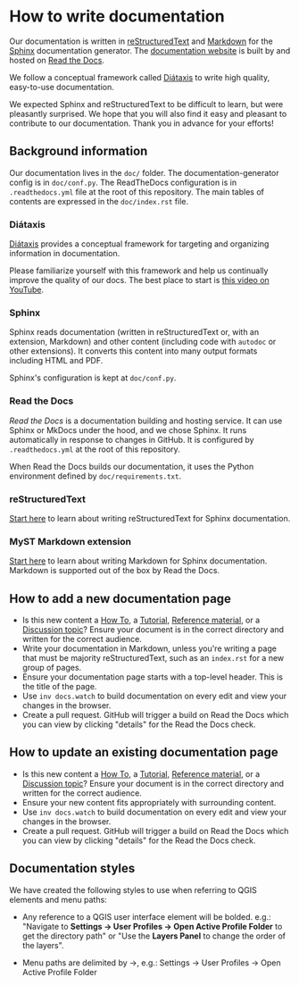 # How to write documentation

Our documentation is written in
[reStructuredText](https://docutils.sourceforge.io/rst.html) and
[Markdown](https://daringfireball.net/projects/markdown/) for the
[Sphinx](https://www.sphinx-doc.org/en/master/) documentation generator. The
[documentation website](https://qgreenland.readthedocs.io/) is built by and
hosted on [Read the Docs](https://readthedocs.org/).

We follow a conceptual framework called [Diátaxis](https://diataxis.fr/) to
write high quality, easy-to-use documentation.

We expected Sphinx and reStructuredText to be difficult to learn, but were
pleasantly surprised. We hope that you will also find it easy and pleasant to
contribute to our documentation. Thank you in advance for your efforts!


## Background information

Our documentation lives in the `doc/` folder. The documentation-generator
config is in `doc/conf.py`. The ReadTheDocs configuration is in
`.readthedocs.yml` file at the root of this repository. The main tables of
contents are expressed in the `doc/index.rst` file.


### Diátaxis

[Diátaxis](https://diataxis.fr/) provides a conceptual framework for targeting
and organizing information in documentation.

Please familiarize yourself with this framework and help us continually improve
the quality of our docs. The best place to start is [this video on
YouTube](https://www.youtube.com/watch?v=t4vKPhjcMZg).


### Sphinx

Sphinx reads documentation (written in reStructuredText or, with an extension,
Markdown) and other content (including code with `autodoc` or other
extensions). It converts this content into many output formats including HTML
and PDF.

Sphinx's configuration is kept at `doc/conf.py`.


### Read the Docs

_Read the Docs_ is a documentation building and hosting service. It can use
Sphinx or MkDocs under the hood, and we chose Sphinx. It runs automatically in
response to changes in GitHub. It is configured by `.readthedocs.yml` at the
root of this repository.

When Read the Docs builds our documentation, it uses the Python environment
defined by `doc/requirements.txt`.


### reStructuredText

[Start
here](https://www.sphinx-doc.org/en/master/usage/restructuredtext/basics.html)
to learn about writing reStructuredText for Sphinx documentation.


### MyST Markdown extension

[Start here](https://myst-parser.readthedocs.io) to learn about writing
Markdown for Sphinx documentation. Markdown is supported out of the box by Read
the Docs.


## How to add a new documentation page

* Is this new content a [How To](https://diataxis.fr/how-to-guides/), a
  [Tutorial](https://diataxis.fr/tutorials/), [Reference
  material](https://diataxis.fr/reference/), or a [Discussion
  topic](https://diataxis.fr/explanation/)? Ensure your document is in the
  correct directory and written for the correct audience.
* Write your documentation in Markdown, unless you're writing a page that must
  be majority reStructuredText, such as an `index.rst` for a new group of pages.
* Ensure your documentation page starts with a top-level header. This is the
  title of the page.
* Use `inv docs.watch` to build documentation on every edit and view your
  changes in the browser.
* Create a pull request. GitHub will trigger a build on Read the Docs which you
  can view by clicking "details" for the Read the Docs check.


## How to update an existing documentation page

* Is this new content a [How To](https://diataxis.fr/how-to-guides/), a
  [Tutorial](https://diataxis.fr/tutorials/), [Reference
  material](https://diataxis.fr/reference/), or a [Discussion
  topic](https://diataxis.fr/explanation/)? Ensure your document is in the
  correct directory and written for the correct audience.
* Ensure your new content fits appropriately with surrounding content.
* Use `inv docs.watch` to build documentation on every edit and view your
  changes in the browser.
* Create a pull request. GitHub will trigger a build on Read the Docs which you
  can view by clicking "details" for the Read the Docs check.


## Documentation styles

We have created the following styles to use when referring to QGIS elements and menu paths:
* Any reference to a QGIS user interface element will be bolded. e.g.: "Navigate to 
  **Settings -> User Profiles -> Open Active Profile Folder** to get the directory path" or 
  "Use the **Layers Panel** to change the order of the layers".

* Menu paths are delimited by ->, e.g.: Settings -> User Profiles -> Open Active Profile Folder
